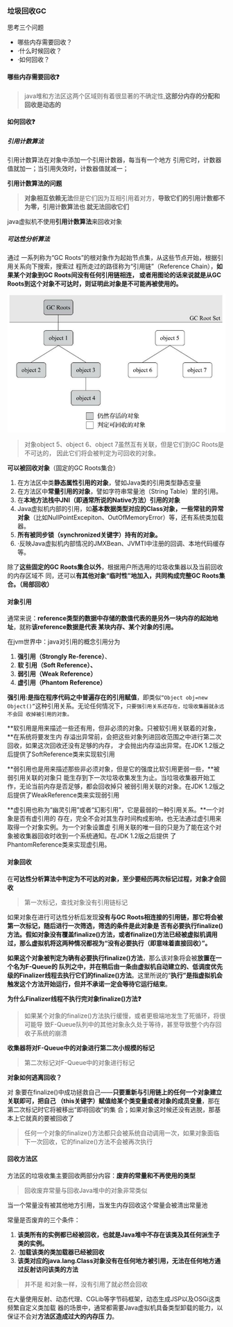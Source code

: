 ### 垃圾回收GC

思考三个问题

- 哪些内存需要回收？
- ·什么时候回收？
- ·如何回收？

#### **哪些内存需要回收❓**

> java堆和方法区这两个区域则有着很显著的不确定性,**这部分内存的分配和回收是动态的**

#### **如何回收❓**

##### **引用计数算法**

引用计数算法在对象中添加一个引用计数器，每当有一个地方 引用它时，计数器值就加一；当引用失效时，计数器值就减一；

**引用计数算法的问题**

> **对象相互依赖无法**但是它们因为互相引用着对方，**导致它们的引用计数都不为零，引用计数算法也 就无法回收它们**

java虚拟机不使用**引用计数算法**来回收对象

##### 可达性分析算法

通过 一系列称为“GC Roots”的根对象作为起始节点集，从这些节点开始，根据引用关系向下搜索，搜索过 程所走过的路径称为“引用链”（Reference Chain），**如果某个对象到GC Roots间没有任何引用链相连， 或者用图论的话来说就是从GC Roots到这个对象不可达时，则证明此对象是不可能再被使用的。**

![image-20221121205158460](垃圾回收GC.assets/image-20221121205158460.png)

> 对象object 5、object 6、object 7虽然互有关联，但是它们到GC Roots是不可达的， 因此它们将会被判定为可回收的对象。

**可以被回收对象**（固定的GC Roots集合）

1. 在方法区中类**静态属性引用的对象**，譬如Java类的引用类型静态变量
2. 在方法区中**常量引用的对象**，譬如字符串常量池（String Table）里的引用。
3. 在**本地方法栈中JNI（即通常所说的Native方法）引用的对象**
4. Java虚拟机内部的引用，如**基本数据类型对应的Class对象，一些常驻的异常对象**（比如NullPointExcepiton、OutOfMemoryError）等，还有系统类加载器。
5. **所有被同步锁（synchronized关键字）持有的对象。**
6. ·反映Java虚拟机内部情况的JMXBean、JVMTI中注册的回调、本地代码缓存等。

除了**这些固定的GC Roots集合以外**，根据用户所选用的垃圾收集器以及当前回收的内存区域不 同，还可以**有其他对象“临时性”地加入，共同构成完整GC Roots集合。（局部回收）**

#### 对象引用

通常来说：**reference类型的数据中存储的数值代表的是另外一块内存的起始地址**，就称**该reference数据是代表 某块内存、某个对象的引用。**

在jvm世界中：java对引用的概念引用分为

1. **强引用（Strongly Re-ference）**、
2. **软 引用（Soft Reference）、**
3. **弱引用（Weak Reference）**
4. **虚引用（Phantom Reference）**

**强引用:是指在程序代码之中普遍存在的引用赋值**，即类似`“Object obj=new Object()”`这种引用关系。无论任何情况下，`只要强引用关系还存在，垃圾收集器就永远不会回 收掉被引用的对象。`

**软引用是用来描述一些还有用，但非必须的对象。只被软引用关联着的对象，**在系统将要发生内 存溢出异常前，会把这些对象列进回收范围之中进行第二次回收，如果这次回收还没有足够的内存， 才会抛出内存溢出异常。在JDK 1.2版之后提供了SoftReference类来实现软引用

**弱引用也是用来描述那些非必须对象，但是它的强度比软引用更弱一些，**被弱引用关联的对象只 能生存到下一次垃圾收集发生为止。当垃圾收集器开始工作，无论当前内存是否足够，都会回收掉只 被弱引用关联的对象。在JDK 1.2版之后提供了WeakReference类来实现弱引用

**虚引用也称为“幽灵引用”或者“幻影引用”，它是最弱的一种引用关系。**一个对象是否有虚引用的 存在，完全不会对其生存时间构成影响，也无法通过虚引用来取得一个对象实例。为一个对象设置虚 引用关联的唯一目的只是为了能在这个对象被收集器回收时收到一个系统通知。在JDK 1.2版之后提供 了PhantomReference类来实现虚引用。

#### **对象回收**

在**可达性分析算法中判定为不可达的对象，至少要经历两次标记过程，对象才会回收**

> 第一次标记，查找对象没有引用链标记

如果对象在进行可达性分析后发现**没有与GC Roots相连接的引用链，那它将会被第一次标记，随后进行一次筛选，筛选的条件是此对象是 否有必要执行finalize()方法。假如对象没有覆盖finalize()方法，或者finalize()方法已经被虚拟机调用 过，那么虚拟机将这两种情况都视为“没有必要执行（即意味着直接回收）”。**

**如果这个对象被判定为确有必要执行finalize()方法**，那么该对象将会被**放置在一个名为F-Queue的 队列之中，并在稍后由一条由虚拟机自动建立的、低调度优先级的Finalizer线程去执行它们的finalize()方法**。这里所说的“**执行”是指虚拟机会触发这个方法开始运行，但并不承诺一定会等待它运行结束**。

**为什么Finalizer线程不执行完对象finalize()方法❓**

> 如果某个对象的finalize()方法执行缓慢，或者更极端地发生了死循环，将很可能导 致F-Queue队列中的其他对象永久处于等待，甚至导致整个内存回收子系统的崩溃

**收集器将对F-Queue中的对象进行第二次小规模的标记**

> 第二次标记对F-Queue中的对象进行标记

**对象如何逃离回收？**

对 象要在finalize()中成功拯救自己——**只要重新与引用链上的任何一个对象建立关联即可，把自己 （this关键字）赋值给某个类变量或者对象的成员变量**，那在第二次标记时它将被移出“即将回收”的集 合；如果对象这时候还没有逃脱，那基本上它就真的要被回收了

> 任何一个对象的finalize()方法都只会被系统自动调用一次，如果对象面临 下一次回收，它的finalize()方法不会被再次执行

#### 回收方法区

方法区的垃圾收集主要回收两部分内容：**废弃的常量和不再使用的类型**

> 回收废弃常量与回收Java堆中的对象非常类似

当一个常量没有被其他地方引用，当发生内存回收这个常量会被清出常量池

常量是否废弃的三个条件：

1. **该类所有的实例都已经被回收，也就是Java堆中不存在该类及其任何派生子类的实例。**
2. ·**加载该类的类加载器已经被回收**
3. **该类对应的java.lang.Class对象没有在任何地方被引用，无法在任何地方通过反射访问该类的方法**

> 并不是 和对象一样，没有引用了就必然会回收

在大量使用反射、动态代理、CGLib等字节码框架，动态生成JSP以及OSGi这类频繁自定义类加载 器的场景中，通常都需要Java虚拟机具备类型卸载的能力，以保证不会对**方法区造成过大的内存压 力**。